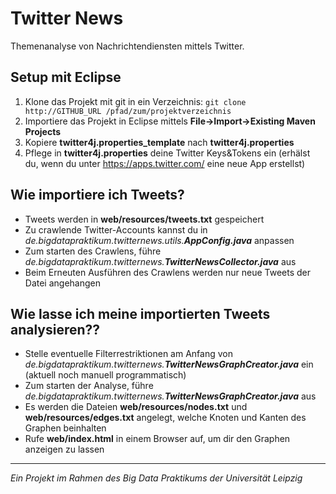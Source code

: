 # Twitter News

Themenanalyse von Nachrichtendiensten mittels Twitter.

## Setup mit Eclipse
1. Klone das Projekt mit git in ein Verzeichnis: ```git clone http://GITHUB_URL /pfad/zum/projektverzeichnis```
2. Importiere das Projekt in Eclipse mittels __File->Import->Existing Maven Projects__
3. Kopiere __twitter4j.properties_template__ nach __twitter4j.properties__ 
4. Pflege in __twitter4j.properties__ deine Twitter Keys&Tokens ein (erhälst du, wenn du unter https://apps.twitter.com/ eine neue App erstellst)

## Wie importiere ich Tweets?
- Tweets werden in __web/resources/tweets.txt__ gespeichert
- Zu crawlende Twitter-Accounts kannst du in *de.bigdatapraktikum.twitternews.utils.__AppConfig.java__* anpassen
- Zum starten des Crawlens, führe *de.bigdatapraktikum.twitternews.__TwitterNewsCollector.java__* aus
- Beim Erneuten Ausführen des Crawlens werden nur neue Tweets der Datei angehangen

## Wie lasse ich meine importierten Tweets analysieren??
- Stelle eventuelle Filterrestriktionen am Anfang von *de.bigdatapraktikum.twitternews.__TwitterNewsGraphCreator.java__* ein (aktuell noch manuell programmatisch)
- Zum starten der Analyse, führe *de.bigdatapraktikum.twitternews.__TwitterNewsGraphCreator.java__* aus
- Es werden die Dateien __web/resources/nodes.txt__ und __web/resources/edges.txt__ angelegt, welche Knoten und Kanten des Graphen beinhalten
- Rufe __web/index.html__ in einem Browser auf, um dir den Graphen anzeigen zu lassen


--- 

*Ein Projekt im Rahmen des Big Data Praktikums der Universität Leipzig*